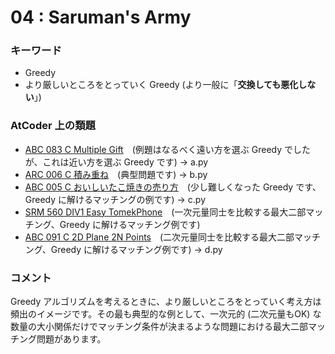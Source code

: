 # 04 : Saruman's Army

### キーワード

- Greedy
- より厳しいところをとっていく Greedy (より一般に「**交換しても悪化しない**」)

### AtCoder 上の類題

- [ABC 083 C Multiple Gift](https://atcoder.jp/contests/abc083/tasks/arc088_a)　(例題はなるべく遠い方を選ぶ Greedy でしたが、これは近い方を選ぶ Greedy です) -> a.py
- [ARC 006 C 積み重ね](https://atcoder.jp/contests/arc006/tasks/arc006_3)　(典型問題です) -> b.py
- [ABC 005 C おいしいたこ焼きの売り方](https://atcoder.jp/contests/abc005/tasks/abc005_3)　(少し難しくなった Greedy です、Greedy に解けるマッチングの例です) -> c.py
- [SRM 560 DIV1 Easy TomekPhone](https://community.topcoder.com/stat?c=problem_statement&pm=12296)　(一次元量同士を比較する最大二部マッチング、Greedy に解けるマッチング例です)
- [ABC 091 C 2D Plane 2N Points](https://atcoder.jp/contests/abc091/tasks/arc092_a)　(二次元量同士を比較する最大二部マッチング、Greedy に解けるマッチング例です) -> d.py

### コメント
Greedy アルゴリズムを考えるときに、より厳しいところをとっていく考え方は頻出のイメージです。その最も典型的な例として、一次元的 (二次元量もOK) な数量の大小関係だけでマッチング条件が決まるような問題における最大二部マッチング問題があります。
